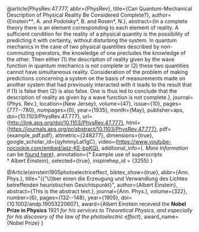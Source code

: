 @article{PhysRev.47.777,
  abbr={PhysRev},
  title={Can Quantum-Mechanical Description of Physical Reality Be Considered Complete?},
  author={Einstein*†, A. and Podolsky*, B. and Rosen*, N.},
  abstract={In a complete theory there is an element corresponding to each element of reality. A sufficient condition for the reality of a physical quantity is the possibility of predicting it with certainty, without disturbing the system. In quantum mechanics in the case of two physical quantities described by non-commuting operators, the knowledge of one precludes the knowledge of the other. Then either (1) the description of reality given by the wave function in quantum mechanics is not complete or (2) these two quantities cannot have simultaneous reality. Consideration of the problem of making predictions concerning a system on the basis of measurements made on another system that had previously interacted with it leads to the result that if (1) is false then (2) is also false. One is thus led to conclude that the description of reality as given by a wave function is not complete.},
  journal={Phys. Rev.},
  location={New Jersey},
  volume={47},
  issue={10},
  pages={777--780},
  numpages={0},
  year={1935},
  month={May},
  publisher=aps,
  doi={10.1103/PhysRev.47.777},
  url={http://link.aps.org/doi/10.1103/PhysRev.47.777},
  html={https://journals.aps.org/pr/abstract/10.1103/PhysRev.47.777},
  pdf={example_pdf.pdf},
  altmetric={248277},
  dimensions={true},
  google_scholar_id={qyhmnyLat1gC},
  video={https://www.youtube-nocookie.com/embed/aqz-KE-bpKQ},
  additional_info={. *More Information* can be [found here](https://github.com/alshedivat/al-folio/)},
  annotation={* Example use of superscripts<br>† Albert Einstein},
  selected={true},
  inspirehep_id = {3255}
}

@Article{einstein1905photoelectriceffect,
  bibtex_show={true},
  abbr={Ann. Phys.},
  title="{{\"U}ber einen die Erzeugung und Verwandlung des Lichtes betreffenden heuristischen Gesichtspunkt}",
  author={Albert Einstein},
  abstract={This is the abstract text.},
  journal={Ann. Phys.},
  volume={322},
  number={6},
  pages={132--148},
  year={1905},
  doi={10.1002/andp.19053220607},
  award={Albert Einstein receveid the **Nobel Prize in Physics** 1921 *for his services to Theoretical Physics, and especially for his discovery of the law of the photoelectric effect*},
  award_name={Nobel Prize}
}
